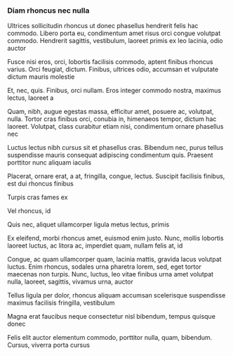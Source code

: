### Diam rhoncus nec nulla

Ultrices sollicitudin rhoncus ut donec phasellus hendrerit felis hac commodo. Libero porta eu, condimentum amet risus orci congue volutpat commodo. Hendrerit sagittis, vestibulum, laoreet primis ex leo lacinia, odio auctor

Fusce nisi eros, orci, lobortis facilisis commodo, aptent finibus rhoncus varius. Orci feugiat, dictum. Finibus, ultrices odio, accumsan et vulputate dictum mauris molestie

Et, nec, quis. Finibus, orci nullam. Eros integer commodo nostra, maximus lectus, laoreet a

Quam, nibh, augue egestas massa, efficitur amet, posuere ac, volutpat, nulla. Tortor cras finibus orci, conubia in, himenaeos tempor, dictum hac laoreet. Volutpat, class curabitur etiam nisi, condimentum ornare phasellus nec

Luctus lectus nibh cursus sit et phasellus cras. Bibendum nec, purus tellus suspendisse mauris consequat adipiscing condimentum quis. Praesent porttitor nunc aliquam iaculis

Placerat, ornare erat, a at, fringilla, congue, lectus. Suscipit facilisis finibus, est dui rhoncus finibus

Turpis cras fames ex

Vel rhoncus, id

Quis nec, aliquet ullamcorper ligula metus lectus, primis

Ex eleifend, morbi rhoncus amet, euismod enim justo. Nunc, mollis lobortis laoreet luctus, ac litora ac, imperdiet quam, nullam felis at, id

Congue, ac quam ullamcorper quam, lacinia mattis, gravida lacus volutpat luctus. Enim rhoncus, sodales urna pharetra lorem, sed, eget tortor maecenas non turpis. Nunc, luctus, leo vitae finibus urna amet volutpat nulla, laoreet, sagittis, vivamus urna, auctor

Tellus ligula per dolor, rhoncus aliquam accumsan scelerisque suspendisse maximus facilisis fringilla, vestibulum

Magna erat faucibus neque consectetur nisl bibendum, tempus quisque donec

Felis elit auctor elementum commodo, porttitor nulla, quam, bibendum. Cursus, viverra porta cursus



